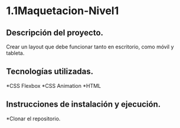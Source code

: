 ﻿# 1.1Maquetacion-Nivel1

## Descripción del proyecto.

Crear un layout que debe funcionar tanto en escritorio, como móvil y tableta.

## Tecnologías utilizadas.

*CSS Flexbox
*CSS Animation
\*HTML

## Instrucciones de instalación y ejecución.

\*Clonar el repositorio.
